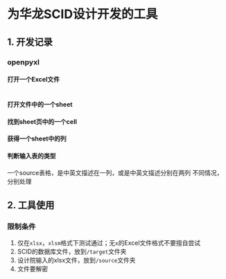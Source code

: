 # 为华龙SCID设计开发的工具

## 1. 开发记录

### openpyxl

#### 打开一个Excel文件
```python
```

#### 打开文件中的一个sheet

#### 找到sheet页中的一个cell

#### 获得一个sheet中的列

#### 判断输入表的类型
一个source表格，是中英文描述在一列，或是中英文描述分别在两列
不同情况，分别处理

## 2. 工具使用

### 限制条件
1. 仅在`xlsx`，`xlsm`格式下测试通过；无`x`的Excel文件格式不要擅自尝试
1. SCID的数据库文件，放到`/target`文件夹
1. 设计院输入的xlsx文件，放到`/source`文件夹
1. 文件要解密